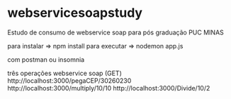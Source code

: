 # webservicesoapstudy
Estudo de consumo de webservice soap para pós graduação PUC MINAS

para instalar => npm install
para executar => nodemon app.js

com postman ou insomnia

três operações webservice soap (GET)
http://localhost:3000/pegaCEP/30260230
http://localhost:3000/multiply/10/10
http://localhost:3000/Divide/10/2
